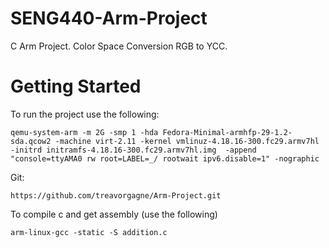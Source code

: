 # SENG440-Arm-Project
C Arm Project. Color Space Conversion RGB to YCC.

# Getting Started   
To run the project use the following:
```
qemu-system-arm -m 2G -smp 1 -hda Fedora-Minimal-armhfp-29-1.2-sda.qcow2 -machine virt-2.11 -kernel vmlinuz-4.18.16-300.fc29.armv7hl -initrd initramfs-4.18.16-300.fc29.armv7hl.img  -append "console=ttyAMA0 rw root=LABEL=_/ rootwait ipv6.disable=1" -nographic    
```

Git:
```
https://github.com/treavorgagne/Arm-Project.git
```

To compile c and get assembly (use the following)
```
arm-linux-gcc -static -S addition.c
```